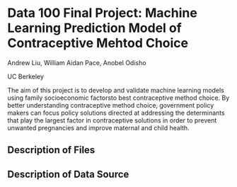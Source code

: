 # Data 100 Final Project: Machine Learning Prediction Model of Contraceptive Mehtod Choice 

Andrew Liu, William Aidan Pace, Anobel Odisho

UC Berkeley

The aim of this project is to develop and validate machine learning models using family socioeconomic factorsto best  contraceptive method choice. By better understanding contraceptive method choice, government policy makers can focus policy solutions directed at addressing the determinants that play the largest factor in contraceptive solutions in order to prevent unwanted pregnancies and improve maternal and child health.

## Description of Files


## Description of Data Source

